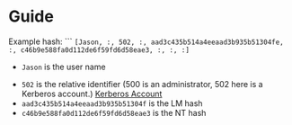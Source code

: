 
# Guide

Example hash: ```
	`[Jason, :, 502, :, aad3c435b514a4eeaad3b935b51304fe, :, c46b9e588fa0d112de6f59fd6d58eae3, :, :, :] `
	
* `Jason` is the user name
- `502` is the relative identifier (500 is an administrator, 502 here is a Kerberos account.) [Kerberos Account](https://adsecurity.org/?p=483)
- `aad3c435b514a4eeaad3b935b51304f` is the LM hash
- `c46b9e588fa0d112de6f59fd6d58eae3` is the NT hash